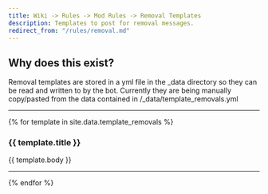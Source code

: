 ```yaml
---
title: Wiki -> Rules -> Mod Rules -> Removal Templates
description: Templates to post for removal messages.
redirect_from: "/rules/removal.md"
---
```


## Why does this exist?

Removal templates are stored in a yml file in the _data directory so they can
be read and written to by the bot. Currently they are being manually 
copy/pasted from the data contained in /_data/template_removals.yml

-----

{% for template in site.data.template_removals %}

### {{ template.title }}

{{ template.body }}

-----
{% endfor %}